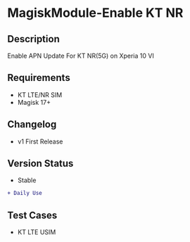 # MagiskModule-Enable KT NR

## Description
Enable APN Update For KT NR(5G) on Xperia 10 VI
## Requirements
* KT LTE/NR SIM
* Magisk 17+
## Changelog
* v1 First Release
## Version Status
* Stable
```diff
+ Daily Use
```
## Test Cases
* KT LTE USIM